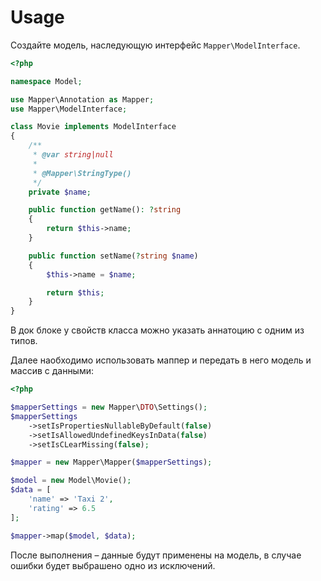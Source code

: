 # Usage

Создайте модель, наследующую интерфейс `Mapper\ModelInterface`.

```php
<?php

namespace Model;

use Mapper\Annotation as Mapper;
use Mapper\ModelInterface;

class Movie implements ModelInterface
{
    /**
     * @var string|null
     *
     * @Mapper\StringType()
     */
    private $name;

    public function getName(): ?string
    {
        return $this->name;
    }

    public function setName(?string $name)
    {
        $this->name = $name;

        return $this;
    }
}

```

В док блоке у свойств класса можно указать аннатоцию с одним из типов.

Далее наобходимо использовать маппер и передать в него модель и массив с данными:

```php
<?php

$mapperSettings = new Mapper\DTO\Settings();
$mapperSettings
    ->setIsPropertiesNullableByDefault(false)
    ->setIsAllowedUndefinedKeysInData(false)
    ->setIsCLearMissing(false);

$mapper = new Mapper\Mapper($mapperSettings);

$model = new Model\Movie();
$data = [
    'name' => 'Taxi 2',
	'rating' => 6.5
];

$mapper->map($model, $data);

```

После выполнения – данные будут применены на модель, в случае ошибки будет выбрашено одно из исключений.
